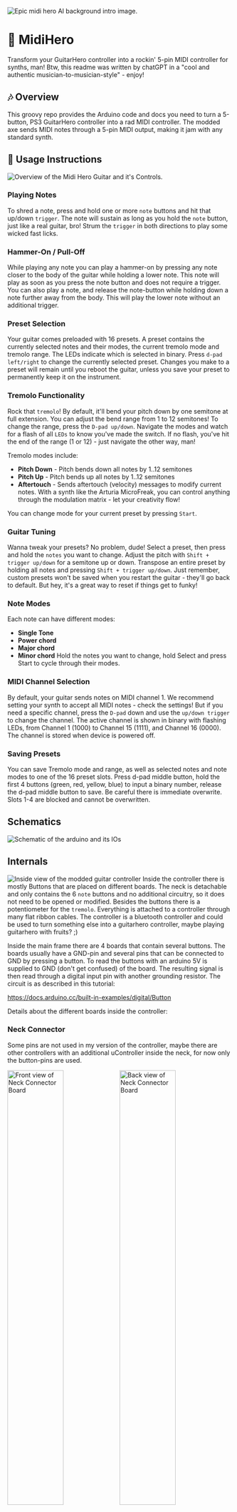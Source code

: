 ![Epic midi hero AI background intro image.](pictures/MidiHeroTitle.png)


# 🎸 MidiHero
Transform your GuitarHero controller into a rockin' 5-pin MIDI controller for synths, man!
Btw, this readme was written by chatGPT in a "cool and authentic musician-to-musician-style" - enjoy!

## 🎶 Overview
This groovy repo provides the Arduino code and docs you need to turn a 5-button, PS3 GuitarHero controller into a rad MIDI controller. The modded axe sends MIDI notes through a 5-pin MIDI output, making it jam with any standard synth.

## 🤘 Usage Instructions
![Overview of the Midi Hero Guitar and it's Controls.](pictures/MidiHeroComponents.png)

### Playing Notes
To shred a note, press and hold one or more `note` buttons and hit that up/down `trigger`. The note will sustain as long as you hold the `note` button, just like a real guitar, bro! Strum the `trigger` in both directions to play some wicked fast licks.

### Hammer-On / Pull-Off
While playing any note you can play a hammer-on by pressing any note closer to the body of the guitar while holding a lower note. This note will play as soon as you press the note button and does not require a trigger. You can also play a note, and release the note-button while holding down a note further away from the body. This will play the lower note without an additional trigger.

### Preset Selection
Your guitar comes preloaded with 16 presets. A preset contains the currently selected notes and their modes, the current tremolo mode and tremolo range. The LEDs indicate which is selected in binary. Press `d-pad left/right` to change the currently selected preset. Changes you make to a preset will remain until you reboot the guitar, unless you save your preset to permanently keep it on the instrument.

### Tremolo Functionality
Rock that `tremolo`! By default, it'll bend your pitch down by one semitone at full extension. You can adjust the bend range from 1 to 12 semitones! To change the range, press the `D-pad up/down`. Navigate the modes and watch for a flash of all `LEDs` to know you've made the switch. If no flash, you've hit the end of the range (1 or 12) - just navigate the other way, man!

Tremolo modes include:
* **Pitch Down** - Pitch bends down all notes by 1..12 semitones
* **Pitch Up** - Pitch bends up all notes by 1..12 semitones
* **Aftertouch** - Sends aftertouch (velocity) messages to modify current notes. With a synth like the Arturia MicroFreak, you can control anything through the modulation matrix - let your creativity flow!

You can change mode for your current preset by pressing `Start`.

### Guitar Tuning
Wanna tweak your presets? No problem, dude! Select a preset, then press and hold the `notes` you want to change. Adjust the pitch with `Shift + trigger up/down` for a semitone up or down. Transpose an entire preset by holding all notes and pressing `Shift + trigger up/down`. Just remember, custom presets won't be saved when you restart the guitar - they'll go back to default. But hey, it's a great way to reset if things get to funky!

### Note Modes
Each note can have different modes:
* **Single Tone**
* **Power chord**
* **Major chord**
* **Minor chord**
Hold the notes you want to change, hold Select and press Start to cycle through their modes.

### MIDI Channel Selection
By default, your guitar sends notes on MIDI channel 1. We recommend setting your synth to accept all MIDI notes - check the settings! But if you need a specific channel, press the `D-pad` down and use the `up/down trigger` to change the channel. The active channel is shown in binary with flashing LEDs, from Channel 1 (1000) to Channel 15 (1111), and Channel 16 (0000). The channel is stored when device is powered off.

### Saving Presets
You can save Tremolo mode and range, as well as selected notes and note modes to one of the 16 preset slots. Press d-pad middle button, hold the first 4 buttons (green, red, yellow, blue) to input a binary number, release the d-pad middle button to save. Be careful there is immediate overwrite. Slots 1-4 are blocked and cannot be overwritten.
## Schematics

![Schematic of the arduino and its IOs ](pictures/Schematic.png)

## Internals
![Inside view of the modded guitar controller ](pictures/Internals.jpg)
Inside the controller there is mostly Buttons that are placed on different boards. The neck is detachable and only contains the 6 `note` buttons and no additional circuitry, so it does not need to be opened or modified. Besides the buttons there is a potentiometer for the `tremolo`. Everything is attached to a controller through many flat ribbon cables. The controller is a bluetooth controller and could be used to turn something else into a guitarhero controller, maybe playing guitarhero with fruits? ;)

Inside the main frame there are 4 boards that contain several buttons. The boards usually have a GND-pin and several pins that can be connected to GND by pressing a button. To read the buttons with an arduino 5V is supplied to GND (don't get confused) of the board. The resulting signal is then read through a digital input pin with another grounding resistor. The circuit is as described in this tutorial:

https://docs.arduino.cc/built-in-examples/digital/Button

Details about the different boards inside the controller:

### Neck Connector
Some pins are not used in my version of the controller, maybe there are other controllers with an additional uController inside the neck, for now only the button-pins are used.

<img src="pictures/BoardNeckFront.jpg" width="50%" alt="Front view of Neck Connector Board"><img src="pictures/BoardNeckBack.jpg" width="50%" alt="Back view of Neck Connector Board">

Pinout:
* 1 - Vcc - not connected
* 2 - SWDCLK - not connected
* 3 - RST/SWDIO - not connected
* 4 - MODE - not connected
* 5 - W1 - note 1
* 6 - W2 - note 2
* 7 - W3 - note 3
* 8 - B1 - note 1
* 9 - B2 - note 2
* 10- B3 - note 3
* 11- GND

### Trigger Board

<img src="pictures/BoardTriggerFront.jpg" width="50%" alt="Front view of Trigger Board"><img src="pictures/BoardTriggerBack.jpg" width="50%" alt="Back view of Trigger Board">

Pinout:
* 1 - GND
* 2 - DOWN
* 3 - UP

### HeroPower Board
Start is the signal for the big HeroPower button, select is the two small buttons beside it. The buttons cannot be read seperately and they are not used for this mod. The board also contains 4 leds that are supplied through Vcc. They can be directly connected to the arduino (sinking their current into a digital output pin) through a 220 Ohn Resistor.

<img src="pictures/BoardHeroPowerFront.jpg" width="50%" alt="Front view of Hero Power Board"><img src="pictures/BoardHeroPowerBack.jpg" width="50%" alt="Back view of Hero Power Board">

Pinout:
* 1 - CH4 - LED4
* 2 - CH3 - LED3
* 3 - CH2 - LED2
* 4 - CH1 - LED1
* 5 - Vcc - +5V
* 6 - Start
* 7 - Select
* 8 - GND

### Navigation Board
The navigation board contains the `shift` button and the d-pad, the d-pad consists of 5 buttons, one for each direction and a center one that activates when pressing the middle of the dpad or pressing down the entire d-pad. This middle button can also activate randomly while nagvigating in some directions, so I recommend only using it to detect a complete push down of the d-pad by reading the middle button, and all directions at once.

<img src="pictures/BoardDPadFront.jpg" width="50%" alt="Front view of DPad Board"><img src="pictures/BoardDPadBack.jpg" width="50%" alt="Back view of DPad Board">

Pinout:
* 1 - VB - Shift button
* 2 - POWER - seperate channel for shift button, also connect to +5V
* 3 - GND - also 5V+
* 4 - CH_KEY - d-pad middle button
* 5 - UP
* 6 - DOWN
* 7 - LEFT
* 8 - RIGHT

## The Controller
The code runs on a arduino nano and can be run through the arduino IDE.
<img src="pictures/CustomPCB.jpg" width="50%" alt="custom pcb for the midi hero"><img src="pictures/CustomPCBfilled.jpg" width="50%" alt="custom pcb filled with components">
The board mostly features pull-down resistors for all in- and output pins as in the button input tutorial. The signals from the different buttons are then connected to the arduino directly next to it's input pins as seen here:
<img src="pictures/InternalsController.jpg" width="50%" alt="Front view of the wired controller board">

### Rx pin
The code uses all digital and analog pins except for Rx. You may be able to use it somehow, but I got a but with error messages when uploading new code while the button was connected to anything but ground, so I decided not to use it and keep the select buttons unwired.

### Power supply
<img src="pictures/InternalsPowerSupply.jpg" width="50%" alt="Detailed view of the power supply board">

During debug the board is powered through USB via the USB port, in parallel there is a MP1584 buck converter wired to the Vin pin. The buck converter uses a 9V battery as power source and is adjusted to output +5V. So far it was fine having the usb-cable and the buck converter powering the board in parallel.

## Tutorials

### Arduino Midi Player Tutorial
I took the Midi Output Circuit from this
https://docs.arduino.cc/built-in-examples/communication/Midi

### Arduino Button Input Tutorial
This is the circuit used for all buttons inside the guitar. Be aware, that the buttons in the controller do have a bit more resistance while on than usual buttons (up to 300 Ohms), so make sure you use 10k resistors to GND, smaller resistors may cause glitches.
https://docs.arduino.cc/built-in-examples/digital/Button

### Arduino Midi In- and Output
Same circuit as in the other tutorial, but also contains part for recieving midi which is a bit more complicated, but also doable. Also you don't necessarily need the Optocoupler circuit and can directly connect the data lines to your Rx pin, but decoupling is recommended of course.
https://www.instructables.com/Send-and-Receive-MIDI-with-Arduino/

